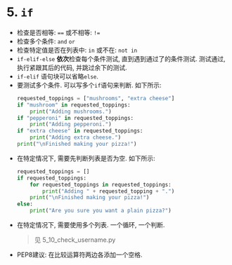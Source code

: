 # 5. `if`

- 检查是否相等: `==` 或不相等: `!=`
- 检查多个条件: `and` `or`
- 检查特定值是否在列表中: `in` 或不在: `not in`
- `if-elif-else` **依次**检查每个条件测试, 直到遇到通过了的条件测试. 测试通过, 执行紧跟其后的代码, 并跳过余下的测试.
- `if-elif` 语句块可以省略`else`.
- 要测试多个条件. 可以写多个`if`语句来判断. 如下所示:
    ```python
    requested_toppings = ["mushrooms", "extra cheese"]
    if "mushroom" in requested_toppings:
        print("Adding mushrooms.")
    if "pepperoni" in requested_toppings:
        print("Adding pepperoni.")
    if "extra cheese" in requested_toppings:
        print("Adding extra cheese.")
    print("\nFinished making your pizza!")
    ```
- 在特定情况下, 需要先判断列表是否为空. 如下所示:
    ```python
    requested_toppings = []
    if requested_toppings:
        for requested_toppings in requested_toppings:
            print("Adding " + requested_topping + ".")
        print("\nFinished making your pizza!")
    else:
        print("Are you sure you want a plain pizza?")
    ```
- 在特定情况下, 需要使用多个列表. 一个循环, 一个判断. 
    > 见 5_10_check_username.py
- PEP8建议: 在比较运算符两边各添加一个空格.
